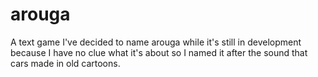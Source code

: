 # arouga
A text game I've decided to name arouga while it's still in development because I have no clue what it's about so I named it after the sound that cars made in old cartoons.
